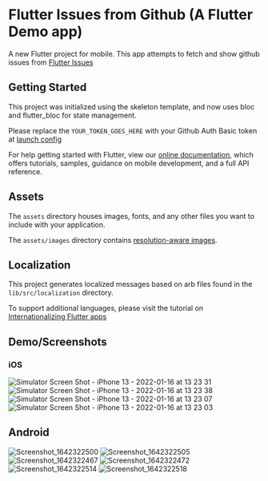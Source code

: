 # Flutter Issues from Github (A Flutter Demo app)

A new Flutter project for mobile. This app attempts to fetch and show github issues from [Flutter Issues](https://github.com/flutter/flutter/issues)

## Getting Started

This project was initialized using the skeleton template, and now uses bloc and flutter_bloc for state management.

Please replace the `YOUR_TOKEN_GOES_HERE` with your Github Auth Basic token at [launch config](https://github.com/KishoreBabuIN/flutterdemo/blob/main/.vscode/launch.json)

For help getting started with Flutter, view our
[online documentation](https://flutter.dev/docs), which offers tutorials,
samples, guidance on mobile development, and a full API reference.

## Assets

The `assets` directory houses images, fonts, and any other files you want to
include with your application.

The `assets/images` directory contains [resolution-aware
images](https://flutter.dev/docs/development/ui/assets-and-images#resolution-aware).

## Localization

This project generates localized messages based on arb files found in
the `lib/src/localization` directory.

To support additional languages, please visit the tutorial on
[Internationalizing Flutter
apps](https://flutter.dev/docs/development/accessibility-and-localization/internationalization)

## Demo/Screenshots

### iOS

![Simulator Screen Shot - iPhone 13 - 2022-01-16 at 13 23 31](https://user-images.githubusercontent.com/1313194/149652107-d09722f9-3bd6-45f3-82ce-fa3ff33892a5.png)
![Simulator Screen Shot - iPhone 13 - 2022-01-16 at 13 23 38](https://user-images.githubusercontent.com/1313194/149652112-5de27ab5-ef91-42d9-af19-e0c60d67f966.png)
![Simulator Screen Shot - iPhone 13 - 2022-01-16 at 13 23 07](https://user-images.githubusercontent.com/1313194/149652109-40d5e78b-c93b-4a31-adbc-0d27dbd5b3e8.png)
![Simulator Screen Shot - iPhone 13 - 2022-01-16 at 13 23 03](https://user-images.githubusercontent.com/1313194/149652111-055f7eef-3071-4a11-a79c-d91da9524540.png)

## Android

![Screenshot_1642322500](https://user-images.githubusercontent.com/1313194/149653188-50a3fee5-70cd-4760-a836-45015b7bcb2d.png)
![Screenshot_1642322505](https://user-images.githubusercontent.com/1313194/149653187-9a3bf0c9-441e-4856-9d62-e493940e8bf8.png)
![Screenshot_1642322467](https://user-images.githubusercontent.com/1313194/149653192-4397884a-7323-4703-b04f-a43e9b695be6.png)
![Screenshot_1642322472](https://user-images.githubusercontent.com/1313194/149653190-c38f74c8-948e-48d7-b59d-f00156f9d80f.png)
![Screenshot_1642322514](https://user-images.githubusercontent.com/1313194/149653186-af340283-8f33-4a76-9785-a18536a1cd8a.png)
![Screenshot_1642322518](https://user-images.githubusercontent.com/1313194/149653193-e0e2699b-3377-4d0f-85ba-bfd7e30f08e5.png)
